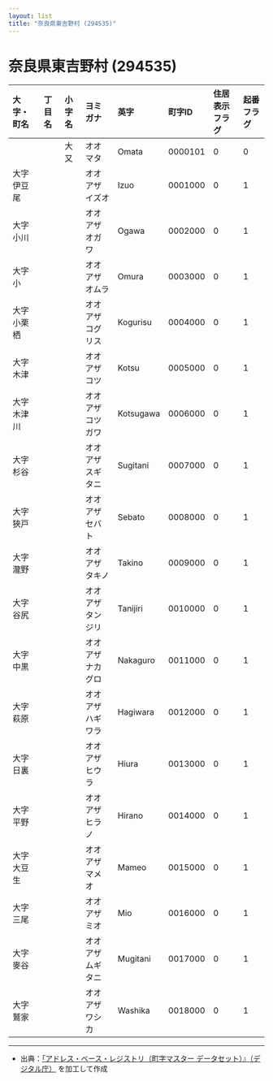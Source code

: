 ```yaml
---
layout: list
title: "奈良県東吉野村 (294535)"
---
```


# 奈良県東吉野村 (294535)

| 大字・町名 | 丁目名 | 小字名 | ヨミガナ | 英字 | 町字ID | 住居表示フラグ | 起番フラグ |
|:---|:---|:---|:---|:---|:---|:---|:---|
|  |  | 大又 |   オオマタ | Omata | 0000101 | 0 | 0 |
| 大字伊豆尾 |  |  | オオアザイズオ   | Izuo | 0001000 | 0 | 1 |
| 大字小川 |  |  | オオアザオガワ   | Ogawa | 0002000 | 0 | 1 |
| 大字小 |  |  | オオアザオムラ   | Omura | 0003000 | 0 | 1 |
| 大字小栗栖 |  |  | オオアザコグリス   | Kogurisu | 0004000 | 0 | 1 |
| 大字木津 |  |  | オオアザコツ   | Kotsu | 0005000 | 0 | 1 |
| 大字木津川 |  |  | オオアザコツガワ   | Kotsugawa | 0006000 | 0 | 1 |
| 大字杉谷 |  |  | オオアザスギタニ   | Sugitani | 0007000 | 0 | 1 |
| 大字狹戸 |  |  | オオアザセバト   | Sebato | 0008000 | 0 | 1 |
| 大字瀧野 |  |  | オオアザタキノ   | Takino | 0009000 | 0 | 1 |
| 大字谷尻 |  |  | オオアザタンジリ   | Tanijiri | 0010000 | 0 | 1 |
| 大字中黒 |  |  | オオアザナカグロ   | Nakaguro | 0011000 | 0 | 1 |
| 大字萩原 |  |  | オオアザハギワラ   | Hagiwara | 0012000 | 0 | 1 |
| 大字日裏 |  |  | オオアザヒウラ   | Hiura | 0013000 | 0 | 1 |
| 大字平野 |  |  | オオアザヒラノ   | Hirano | 0014000 | 0 | 1 |
| 大字大豆生 |  |  | オオアザマメオ   | Mameo | 0015000 | 0 | 1 |
| 大字三尾 |  |  | オオアザミオ   | Mio | 0016000 | 0 | 1 |
| 大字麥谷 |  |  | オオアザムギタニ   | Mugitani | 0017000 | 0 | 1 |
| 大字鷲家 |  |  | オオアザワシカ   | Washika | 0018000 | 0 | 1 |

---

- 出典：[「アドレス・ベース・レジストリ（町字マスター データセット）』（デジタル庁）](https://www.digital.go.jp/policies/base_registry_address/) を加工して作成